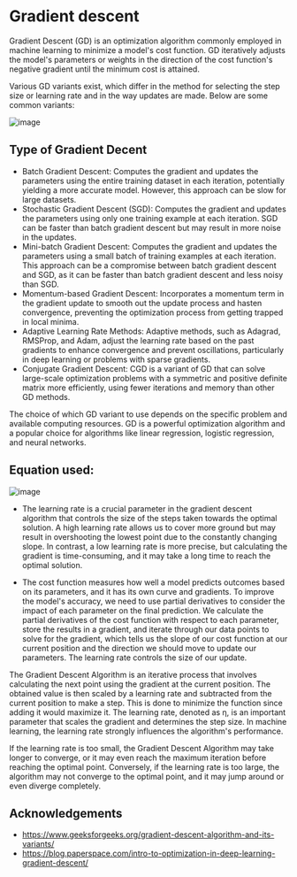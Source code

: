 
# Gradient descent

Gradient Descent (GD) is an optimization algorithm commonly employed in machine learning to minimize a model's cost function. GD iteratively adjusts the model's parameters or weights in the direction of the cost function's negative gradient until the minimum cost is attained.

Various GD variants exist, which differ in the method for selecting the step size or learning rate and in the way updates are made. Below are some common variants:


![image](https://blog.paperspace.com/content/images/2018/05/convex_cost_function.png)


## Type of Gradient Decent
- Batch Gradient Descent: Computes the gradient and updates the parameters using the entire training dataset in each iteration, potentially yielding a more accurate model. However, this approach can be slow for large datasets.
- Stochastic Gradient Descent (SGD): Computes the gradient and updates the parameters using only one training example at each iteration. SGD can be faster than batch gradient descent but may result in more noise in the updates.
- Mini-batch Gradient Descent: Computes the gradient and updates the parameters using a small batch of training examples at each iteration. This approach can be a compromise between batch gradient descent and SGD, as it can be faster than batch gradient descent and less noisy than SGD.
- Momentum-based Gradient Descent: Incorporates a momentum term in the gradient update to smooth out the update process and hasten convergence, preventing the optimization process from getting trapped in local minima.
- Adaptive Learning Rate Methods: Adaptive methods, such as Adagrad, RMSProp, and Adam, adjust the learning rate based on the past gradients to enhance convergence and prevent oscillations, particularly in deep learning or problems with sparse gradients.
- Conjugate Gradient Descent: CGD is a variant of GD that can solve large-scale optimization problems with a symmetric and positive definite matrix more efficiently, using fewer iterations and memory than other GD methods.

The choice of which GD variant to use depends on the specific problem and available computing resources. GD is a powerful optimization algorithm and a popular choice for algorithms like linear regression, logistic regression, and neural networks.
## Equation used:
![image]([https://miro.medium.com/v2/resize:fit:330/1*GixQ9i6cQSvlfoe_XZdcog.gif](https://miro.medium.com/v2/resize:fit:1400/1*tQTcGTLZqnI5rp3JYO_4NA.png))


- The learning rate is a crucial parameter in the gradient descent algorithm that controls the size of the steps taken towards the optimal solution. A high learning rate allows us to cover more ground but may result in overshooting the lowest point due to the constantly changing slope. In contrast, a low learning rate is more precise, but calculating the gradient is time-consuming, and it may take a long time to reach the optimal solution.

- The cost function measures how well a model predicts outcomes based on its parameters, and it has its own curve and gradients. To improve the model's accuracy, we need to use partial derivatives to consider the impact of each parameter on the final prediction. We calculate the partial derivatives of the cost function with respect to each parameter, store the results in a gradient, and iterate through our data points to solve for the gradient, which tells us the slope of our cost function at our current position and the direction we should move to update our parameters. The learning rate controls the size of our update.

The Gradient Descent Algorithm is an iterative process that involves calculating the next point using the gradient at the current position. The obtained value is then scaled by a learning rate and subtracted from the current position to make a step. This is done to minimize the function since adding it would maximize it. The learning rate, denoted as η, is an important parameter that scales the gradient and determines the step size. In machine learning, the learning rate strongly influences the algorithm's performance.

If the learning rate is too small, the Gradient Descent Algorithm may take longer to converge, or it may even reach the maximum iteration before reaching the optimal point. Conversely, if the learning rate is too large, the algorithm may not converge to the optimal point, and it may jump around or even diverge completely.
## Acknowledgements

 - https://www.geeksforgeeks.org/gradient-descent-algorithm-and-its-variants/
 - https://blog.paperspace.com/intro-to-optimization-in-deep-learning-gradient-descent/
